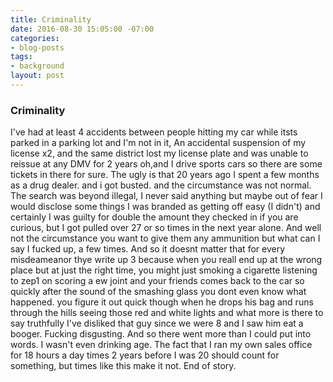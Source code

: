 ```yaml
---
title: Criminality
date: 2016-08-30 15:05:00 -07:00
categories:
- blog-posts
tags:
- background
layout: post
---
```


### Criminality
I've had at least 4 accidents between people hitting my car while itsts parked in a parking lot and I'm not in it,  An accidental suspension of my license x2, and the same district lost my license plate and was unable to reissue at any DMV for 2 years oh,and I drive sports cars so there are some tickets in there for sure. The ugly is that 20 years ago I spent a few months as a drug dealer. and i got busted. and the circumstance was not normal. The search was beyond illegal, I never said anything but maybe out of fear I would disclose some things I was branded as getting off easy (I didn't) and certainly I was guilty for double the amount they checked in if you are curious, but I got pulled over 27 or so times in the next year alone. And well not the circumstance you want to give them any ammunition but what can I say I fucked up, a few times. And so it doesnt matter that for every misdeameanor thye write up 3 because when you reall end up at the wrong place but at just the right time, you might just smoking a cigarette listening to zep1 on scoring a ew joint and your friends comes back to the car so quickly after the sound of the smashing  glass you dont even know what happened. you figure it out quick though when he drops his bag and runs through the hills seeing those red and white lights and what more is there to say truthfully I've disliked that guy since we were 8 and I saw him eat a booger. Fucking disgusting. And so there went more than I could put into words. I wasn't even drinking age. The fact that I ran my own sales office for 18 hours a day times 2 years before I was 20 should count for something, but times like this make it not. End of story.



